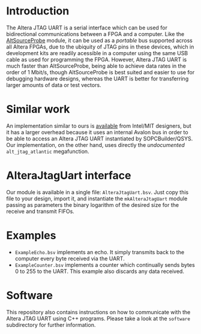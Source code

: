Introduction
=============

The Altera JTAG UART is a serial interface which can be used for bidirectional communications between a FPGA and a computer. Like the [AltSourceProbe](https://github.com/thotypous/altsourceprobe) module, it can be used as a *portable* bus supported across all Altera FPGAs, due to the ubiquity of JTAG pins in these devices, which in development kits are readily acessible in a computer using the same USB cable as used for programming the FPGA. However, Altera JTAG UART is much faster than AltSourceProbe, being able to achieve data rates in the order of 1 Mbit/s, though AltSourceProbe is best suited and easier to use for debugging hardware designs, whereas the UART is better for transferring larger amounts of data or test vectors.

Similar work
============

An implementation similar to ours is [available](http://asim.csail.mit.edu/redmine/projects/leap-platforms/repository/entry/trunk/modules/bluespec/common/fpgaenv/physical-platform/physical-devices/jtag/altera/AvalonJtag.bsv) from Intel/MIT designers, but it has a larger overhead because it uses an internal Avalon bus in order to be able to access an Altera JTAG UART instantiated by SOPCBuilder/QSYS. Our implementation, on the other hand, uses directly the *undocumented* `alt_jtag_atlantic` megafunction.

AlteraJtagUart interface
========================

Our module is available in a single file: `AlteraJtagUart.bsv`. Just copy this file to your design, import it, and instantiate the `mkAlteraJtagUart` module passing as parameters the binary logarithm of the desired size for the receive and transmit FIFOs.

Examples
========

* `ExampleEcho.bsv` implements an echo. It simply transmits back to the computer every byte received via the UART.
* `ExampleCounter.bsv` implements a counter which continually sends bytes 0 to 255 to the UART. This example also discards any data received.

Software
========

This repository also contains instructions on how to communicate with the Altera JTAG UART using C++ programs. Please take a look at the `software` subdirectory for further information.
